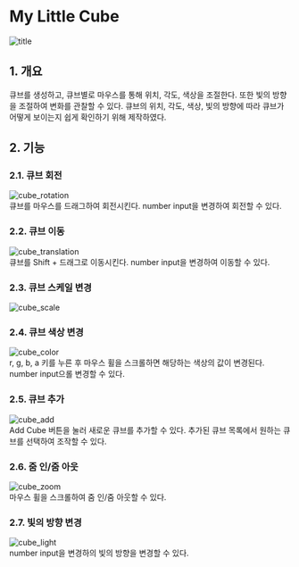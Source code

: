 # My Little Cube
![title](title.png)  
## 1. 개요
 큐브를 생성하고, 큐브별로 마우스를 통해 위치, 각도, 색상을 조절한다. 또한 빛의 방향을 조절하여 변화를 관찰할 수 있다. 큐브의 위치, 각도, 색상, 빛의 방향에 따라 큐브가 어떻게 보이는지 쉽게 확인하기 위해 제작하였다.
## 2. 기능
### 2.1. 큐브 회전
![cube_rotation](cube_rotation.gif)  
 큐브를 마우스를 드래그하여 회전시킨다. number input을 변경하여 회전할 수 있다.
### 2.2. 큐브 이동
![cube_translation](cube_translation.gif)  
 큐브를 Shift + 드래그로 이동시킨다. number input을 변경하여 이동할 수 있다.
### 2.3. 큐브 스케일 변경
![cube_scale](cube_scale.gif)
### 2.4. 큐브 색상 변경
![cube_color](cube_color.gif)  
 r, g, b, a 키를 누른 후 마우스 휠을 스크롤하면 해당하는 색상의 값이 변경된다. number input으롤 변경할 수 있다.
### 2.5. 큐브 추가
![cube_add](cube_add.gif)  
 Add Cube 버튼을 눌러 새로운 큐브를 추가할 수 있다. 추가된 큐브 목록에서 원하는 큐브를 선택하여 조작할 수 있다.
### 2.6. 줌 인/줌 아웃
![cube_zoom](cube_zoom.gif)  
 마우스 휠을 스크롤하여 줌 인/줌 아웃할 수 있다.
### 2.7. 빛의 방향 변경
![cube_light](cube_light.gif)  
 number input을 변경하의 빛의 방향을 변경할 수 있다.
